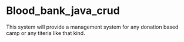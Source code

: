 # Blood_bank_java_crud
This system will provide a management system for any donation based camp or any titeria like that kind. 
